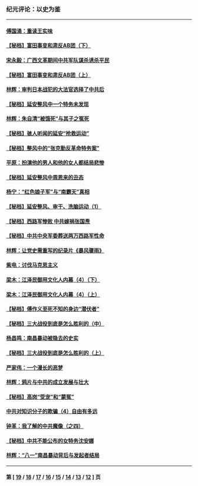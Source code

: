 ### 纪元评论：以史为鉴
---
#### [傅国涌：重读王实味](../../pages/nsc1028/n9546407.md) 
#### [【秘档】富田事变和肃反AB团（下）](../../pages/nsc1028/n9544871.md) 
#### [宋永毅：广西文革期间中共军队谋杀诱杀平民](../../pages/nsc1028/n9545858.md) 
#### [【秘档】富田事变和肃反AB团（上）](../../pages/nsc1028/n9542912.md) 
#### [林辉：审判日本战犯的大法官选择了中共后](../../pages/nsc1028/n9540593.md) 
#### [【秘档】延安整风中一个特务未发现](../../pages/nsc1028/n9533262.md) 
#### [林辉：朱自清“被饿死”与其子之冤死](../../pages/nsc1028/n9532641.md) 
#### [【秘档】骇人听闻的延安“抢救运动”](../../pages/nsc1028/n9527083.md) 
#### [【秘档】整风中的“张克勤反革命特务案”](../../pages/nsc1028/n9521893.md) 
#### [平原：扮演他的男人和他的女人都结局悲惨](../../pages/nsc1028/n9523442.md) 
#### [【秘档】延安整风中周恩来的丑态](../../pages/nsc1028/n9521771.md) 
#### [杨宁：“红色娘子军”与“南霸天”真相](../../pages/nsc1028/n9521264.md) 
#### [【秘档】延安整风、审干、洗脑运动（1）](../../pages/nsc1028/n9516139.md) 
#### [【秘档】西路军惨败 中共嫁祸张国焘](../../pages/nsc1028/n9510509.md) 
#### [【秘档】中共中央军委葬送两万西路军性命](../../pages/nsc1028/n9510420.md) 
#### [林辉：让党史需重写的纪录片《暴风骤雨》](../../pages/nsc1028/n9506831.md) 
#### [紫电：讨伐马克思主义](../../pages/nsc1028/n9502851.md) 
#### [梁木：江泽民御用文化人内幕（4）（下）](../../pages/nsc1028/n9501021.md) 
#### [梁木：江泽民御用文化人内幕（4）（上）](../../pages/nsc1028/n9499755.md) 
#### [【秘档】傅作义至死不知的身边“潜伏者”](../../pages/nsc1028/n9489421.md) 
#### [【秘档】三大战役到底是怎么胜利的（中）](../../pages/nsc1028/n9488765.md) 
#### [杨昌鸣：南昌暴动被隐去的史实](../../pages/nsc1028/n9490066.md) 
#### [【秘档】三大战役到底是怎么胜利的（上）](../../pages/nsc1028/n9485959.md) 
#### [严家伟：一个漫长的恶梦](../../pages/nsc1028/n9484685.md) 
#### [林辉：鸦片与中共的成立发展与壮大](../../pages/nsc1028/n9484164.md) 
#### [【秘档】高岗“受宠”和“蒙冤”](../../pages/nsc1028/n9469974.md) 
#### [中共对知识分子的欺骗（4）自由有多远](../../pages/nsc1028/n9477108.md) 
#### [钟革：我了解的中共魔像（之四）](../../pages/nsc1028/n9479932.md) 
#### [【秘档】中共不能公布的女特务沈安娜](../../pages/nsc1028/n9473898.md) 
#### [林辉：“八一”南昌暴动背后与发起者结局](../../pages/nsc1028/n9476881.md) 

---
#### 第 [ [19](./19.md) / [18](./18.md) / [17](./17.md) / [16](./16.md) / [15](./15.md) / [14](./14.md) / [13](./13.md) / [12](./12.md) ] 页
